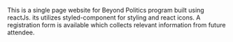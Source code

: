 This is a single page website for Beyond Politics program built using reactJs. its utilizes styled-component for styling and react icons. A registration form is available which collects relevant information from future attendee.
